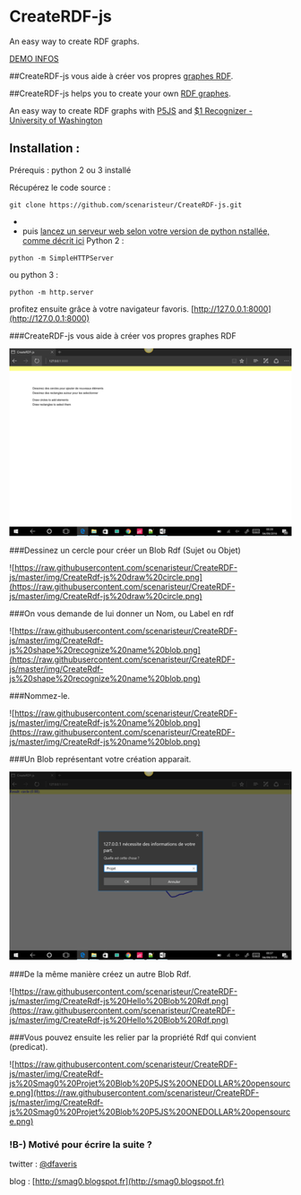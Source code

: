 # CreateRDF-js
An easy way to create RDF graphs.

[DEMO INFOS ](http://scenaristeur.github.io/CreateRDF-js/)

##CreateRDF-js vous aide à créer vos propres [graphes RDF](https://fr.wikipedia.org/wiki/Resource_Description_Framework).

##CreateRDF-js helps you to create your own [RDF graphes](https://en.wikipedia.org/wiki/Resource_Description_Framework).

An easy way to create RDF graphs with [P5JS](https://p5js.org/) and [$1 Recognizer - University of Washington](http://depts.washington.edu/aimgroup/proj/dollar/)

## Installation : 
Prérequis : python 2 ou 3 installé

Récupérez le code source : 
```
git clone https://github.com/scenaristeur/CreateRDF-js.git
```
* 
* puis [lancez un serveur web selon votre version de python nstallée, comme décrit ici](https://github.com/processing/p5.js/wiki/Local-server) 
Python 2 : 
```
python -m SimpleHTTPServer
```
ou python 3 : 
```
python -m http.server
```

profitez ensuite grâce à votre navigateur favoris. 
[http://127.0.0.1:8000](http://127.0.0.1:8000)


###CreateRDF-js vous aide à créer vos propres graphes RDF

![createrdf](https://raw.githubusercontent.com/scenaristeur/CreateRDF-js/master/img/CreateRdf-js.png)

###Dessinez un cercle pour créer un Blob Rdf (Sujet ou Objet)

![https://raw.githubusercontent.com/scenaristeur/CreateRDF-js/master/img/CreateRdf-js%20draw%20circle.png](https://raw.githubusercontent.com/scenaristeur/CreateRDF-js/master/img/CreateRdf-js%20draw%20circle.png)

###On vous demande de lui donner un Nom, ou Label en rdf

![https://raw.githubusercontent.com/scenaristeur/CreateRDF-js/master/img/CreateRdf-js%20shape%20recognize%20name%20blob.png](https://raw.githubusercontent.com/scenaristeur/CreateRDF-js/master/img/CreateRdf-js%20shape%20recognize%20name%20blob.png)

###Nommez-le.

![https://raw.githubusercontent.com/scenaristeur/CreateRDF-js/master/img/CreateRdf-js%20name%20blob.png](https://raw.githubusercontent.com/scenaristeur/CreateRDF-js/master/img/CreateRdf-js%20name%20blob.png)

###Un Blob représentant votre création apparait.

![](https://raw.githubusercontent.com/scenaristeur/CreateRDF-js/master/img/CreateRdf-js%20name%20Blob%20Projet.png)

###De la même manière créez un autre Blob Rdf.

![https://raw.githubusercontent.com/scenaristeur/CreateRDF-js/master/img/CreateRdf-js%20Hello%20Blob%20Rdf.png](https://raw.githubusercontent.com/scenaristeur/CreateRDF-js/master/img/CreateRdf-js%20Hello%20Blob%20Rdf.png)

###Vous pouvez ensuite les relier par la propriété Rdf qui convient (predicat).

![https://raw.githubusercontent.com/scenaristeur/CreateRDF-js/master/img/CreateRdf-js%20Smag0%20Projet%20Blob%20P5JS%20ONEDOLLAR%20opensource.png](https://raw.githubusercontent.com/scenaristeur/CreateRDF-js/master/img/CreateRdf-js%20Smag0%20Projet%20Blob%20P5JS%20ONEDOLLAR%20opensource.png)

### !B-) Motivé pour écrire la suite ?



twitter : [@dfaveris](https://twitter.com/dfaveris)

blog : [http://smag0.blogspot.fr](http://smag0.blogspot.fr)

